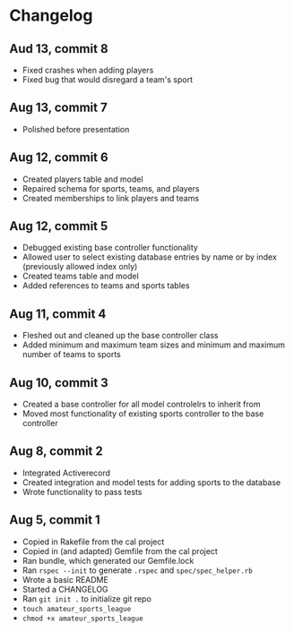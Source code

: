 # Changelog

## Aud 13, commit 8

  * Fixed crashes when adding players
  * Fixed bug that would disregard a team's sport

## Aug 13, commit 7

  * Polished before presentation

## Aug 12, commit 6
  
  * Created players table and model
  * Repaired schema for sports, teams, and players
  * Created memberships to link players and teams

## Aug 12, commit 5

  * Debugged existing base controller functionality
  * Allowed user to select existing database entries by name or by index (previously allowed index only)
  * Created teams table and model
  * Added references to teams and sports tables

## Aug 11, commit 4

  * Fleshed out and cleaned up the base controller class
  * Added minimum and maximum team sizes and minimum and maximum number of teams to sports

## Aug 10, commit 3

  * Created a base controller for all model controlelrs to inherit from
  * Moved most functionality of existing sports controller to the base controller

## Aug 8, commit 2

  * Integrated Activerecord
  * Created integration and model tests for adding sports to the database
  * Wrote functionality to pass tests

## Aug 5, commit 1

  * Copied in Rakefile from the cal project
  * Copied in (and adapted) Gemfile from the cal project
  * Ran bundle, which generated our Gemfile.lock
  * Ran `rspec --init` to generate `.rspec` and `spec/spec_helper.rb`
  * Wrote a basic README
  * Started a CHANGELOG
  * Ran `git init .` to initialize git repo
  * `touch amateur_sports_league`
  * `chmod +x amateur_sports_league`
